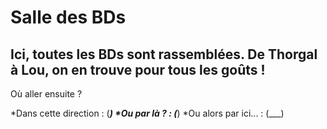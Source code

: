 # Salle des BDs
## Ici, toutes les BDs sont rassemblées. De Thorgal à Lou, on en trouve pour tous les goûts !

Où aller ensuite ?

*Dans cette direction : (___)
*Ou par là ? : (___)
*Ou alors par ici... : (___)